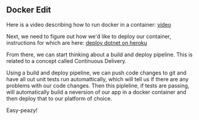 ## Docker Edit

Here is a video describing how to run docker in a container:
[video](https://www.youtube.com/watch?v=QqZr6cbKoIM)

Next, we need to figure out how we'd like to deploy our container, instructions for which are here:
[deploy dotnet on heroku](https://dev.to/alrobilliard/deploying-net-core-to-heroku-1lfe)

From there, we can start thinking about a build and deploy pipeline. This is related to a concept called Continuous Delivery. 

Using a build and deploy pipeline, we can push code changes to git and have all out unit tests run automattically, which will tell us if there are any problems with our code changes. Then this pipleline, if tests are passing, will automatically build a neversion of our app in a docker container and then deploy that to our platform of choice. 

Easy-peazy!